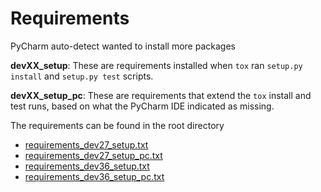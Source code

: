 # Requirements
PyCharm auto-detect wanted to install more packages 

**devXX_setup**: These are requirements installed when `tox` ran `setup.py 
install` and `setup.py test` scripts.

**devXX_setup_pc**: These are requirements that extend the `tox` 
install and test runs, based on what the PyCharm IDE indicated as missing.

The requirements can be found in the root directory
* [requirements_dev27_setup.txt](v1/py27/requirements_dev27_setup.txt)
* [requirements_dev27_setup_pc.txt](v1/py27/requirements_dev27_setup_pc.txt)
* [requirements_dev36_setup.txt](v1/py36/requirements_dev36_setup.txt)
* [requirements_dev36_setup_pc.txt](v1/py36/requirements_dev36_setup_pc.txt)

